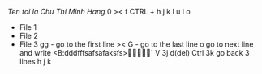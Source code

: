 
*Ten toi la Chu Thi Minh Hang*
0 >< f
CTRL + h j k l u
i o
* File 1
* File 2
* File 3
gg - go to the first line >< G - go to the last line
o go to next line and write <B:dddfffsafsafaksfs>`
V 3j d(del) Ctrl 3k go back 3 lines h j k 
